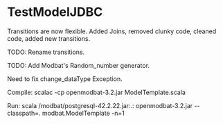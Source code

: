 # TestModelJDBC

Transitions are now flexible. Added Joins, removed clunky code, cleaned code, added new transitions.

TODO: Rename transitions.

TODO: Add Modbat's Random_number generator.

Need to fix change_dataType Exception.

Compile: scalac -cp openmodbat-3.2.jar ModelTemplate.scala

Run: scala /modbat/postgresql-42.2.22.jar:.:  openmodbat-3.2.jar --classpath=. modbat.ModelTemplate -n=1
